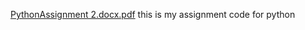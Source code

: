 [PythonAssignment 2.docx.pdf](https://github.com/user-attachments/files/17507269/PythonAssignment.2.docx.pdf)
this is my assignment code for python
